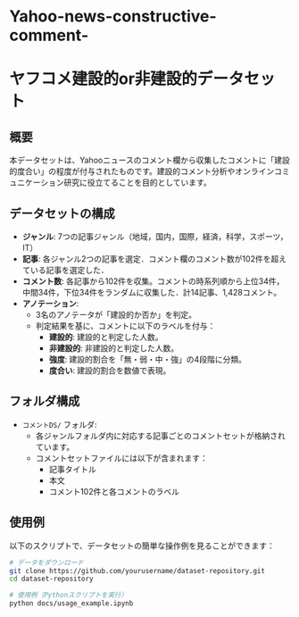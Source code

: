 # Yahoo-news-constructive-comment-
# ヤフコメ建設的or非建設的データセット

## 概要
本データセットは、Yahooニュースのコメント欄から収集したコメントに「建設的度合い」の程度が付与されたものです。建設的コメント分析やオンラインコミュニケーション研究に役立てることを目的としています。

## データセットの構成
- **ジャンル**: 7つの記事ジャンル（地域，国内，国際，経済，科学，スポーツ，IT）
- **記事**: 各ジャンル2つの記事を選定．コメント欄のコメント数が102件を超えている記事を選定した．
- **コメント数**: 各記事から102件を収集。コメントの時系列順から上位34件，中間34件，下位34件をランダムに収集した．計14記事、1,428コメント。
- **アノテーション**:
  - 3名のアノテータが「建設的か否か」を判定。
  - 判定結果を基に、コメントに以下のラベルを付与：
    - **建設的**: 建設的と判定した人数。
    - **非建設的**: 非建設的と判定した人数。
    - **強度**: 建設的割合を「無・弱・中・強」の4段階に分類。
    - **度合い**: 建設的割合を数値で表現。

## フォルダ構成
- `コメントDS/` フォルダ:
  - 各ジャンルフォルダ内に対応する記事ごとのコメントセットが格納されています。
  - コメントセットファイルには以下が含まれます：
    - 記事タイトル
    - 本文
    - コメント102件と各コメントのラベル

## 使用例
以下のスクリプトで、データセットの簡単な操作例を見ることができます：
```bash
# データをダウンロード
git clone https://github.com/yourusername/dataset-repository.git
cd dataset-repository

# 使用例（Pythonスクリプトを実行）
python docs/usage_example.ipynb
